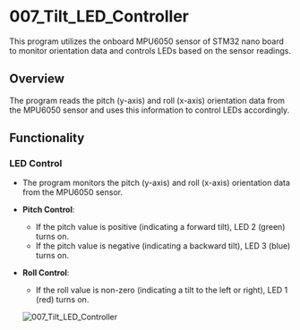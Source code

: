 # **007_Tilt_LED_Controller**

This program utilizes the onboard MPU6050 sensor of STM32 nano board to monitor orientation data and controls LEDs based on the sensor readings.

## **Overview**

The program reads the pitch (y-axis) and roll (x-axis) orientation data from the MPU6050 sensor and uses this information to control LEDs accordingly.

## **Functionality**

### **LED Control**

- The program monitors the pitch (y-axis) and roll (x-axis) orientation data from the MPU6050 sensor.
- **Pitch Control**:
  - If the pitch value is positive (indicating a forward tilt), LED 2 (green) turns on.
  - If the pitch value is negative (indicating a backward tilt), LED 3 (blue) turns on.
- **Roll Control**:
  - If the roll value is non-zero (indicating a tilt to the left or right), LED 1 (red) turns on.

  ![007_Tilt_LED_Controller](007_Tilt_LED_Controller.gif)

